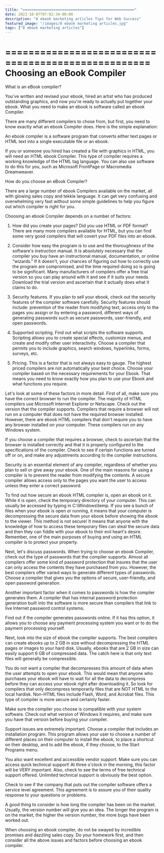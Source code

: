 ```yaml
---
title: "==================================================="
date: 2023-10-07T07:02:34-08:00
description: "8 ebook marketing articles Tips for Web Success"
featured_image: "/images/8 ebook marketing articles.jpg"
tags: ["8 ebook marketing articles"]
---
```


===================================================
Choosing an eBook Compiler
===================================================

What is an eBook compiler?

You've written and revised your ebook, hired an artist
who has produced outstanding graphics, and now you're
ready to actually put together your ebook. What you
need to make an ebook is software called an ebook
Compiler.

There are many different compilers to chose from, but
first, you need to know exactly what an ebook Compiler
does. Here is the simple explanation:

An ebook compiler is a software program that converts
either text pages or HTML text into a single
executable file or an ebook.

If you or someone you hired has created a file with
graphics in HTML, you will need an HTML ebook
Compiler. This type of compiler requires a working
knowledge of the HTML tag language. You can also use
software to do this for you, such as Microsoft
FrontPage or Macromedia Dreamweaver.

How do you choose an eBook Compiler?

There are a large number of ebook Compilers available
on the market, all with glowing sales copy and tekkie
language. It can get very confusing and overwhelming
very fast without some simple guidelines to help you
figure out which compiler is right for you.

Choosing an ebook Compiler depends on a number of
factors:

1. How did you create your pages? Did you use HTML or
PDF format? There are many more compilers available
for HTML, but you can find some very good compilers
that will covert your PDF files into an ebook.

2. Consider how easy the program is to use and the
thoroughness of the software's instruction manual. It
is absolutely necessary that the compiler you buy have
an instructional manual, documentation, or online
"wizards." If it doesn't, your chances of figuring out
how to correctly use the program are compromised, and
the time required doing so is going to be significant.
Many manufacturers of compilers offer a free trial
version so you can play around with it and see if it
suits your needs. Download the trial version and
ascertain that it actually does what it claims to do.

3. Security features. If you plan to sell your ebook,
check out the security features of the compiler
software carefully. Security features should include:
prevention of the reader from modifying text, access
only to the pages you assign or by entering a
password, different ways of generating passwords such
as secure passwords, user-friendly, and open
passwords.

4. Supported scripting. Find out what scripts the
software supports. Scripting allows you to create
special effects, customize menus, and create and
modify other user interactivity. Choose a compiler
that permits you to include graphics, search windows,
hyperlinks, forms, surveys, etc.

5. Pricing. This is a factor that is not always easy
to gauge. The highest priced compilers are not
automatically your best choice. Choose your compiler
based on the necessary requirements for your Ebook.
That means you need to know exactly how you plan to
use your Ebook and what functions you require.

Let's look at some of these factors in more detail.
First of all, make sure you have the correct browser
to run the compiler. The majority of HTML compilers
use Microsoft Internet Explorer or Netscape. Check out
the version that the compiler supports. Compilers that
require a browser will not run on a computer that does
not have the required browser installed. However,
there are ebook HTML compilers that don't require you
to have any browser installed on your computer. These
compilers run on any Windows system.

If you choose a compiler that requires a browser,
check to ascertain that the browser is installed
correctly and that it is properly configured to the
specifications of the compiler. Check to see if
certain functions are turned off or on, and make any
adjustments according to the compiler instructions.

Security is an essential element of any compiler,
regardless of whether you plan to sell or give away
your ebook. One of the main reasons for using a
compiler is to prevent the reader from modifying the
contents. A secure compiler allows access only to the
pages you want the user to access unless they enter a
correct password.

To find out how secure an ebook HTML compiler is, open
an ebook on it. While it is open, check the temporary
directory of your computer. This can usually be
accessed by typing in C:\Windows\temp. If you see a
bunch of files when your ebook is open or running, it
means that your computer is decompressing the secure
data from your ebook before showing the ebook to the
viewer. This method is not secure! It means that
anyone with the knowledge of how to access these
temporary files can steal the secure data and then
they can fiddle with your ebook to their evil heart's
desire. Remember, one of the main purposes of buying
and using an HTML compiler is to protect your
property.

Next, let's discuss passwords. When trying to choose
an ebook Compiler, check out the type of passwords
that the compiler supports. Almost all compilers offer
some kind of password protection that insures that the
user can only access the contents they have purchased
from you. However, the best compilers offer varied
ways to generate different types of passwords. Choose
a compiler that gives you the options of secure,
user-friendly, and open password generation.

Another important factor when it comes to passwords is
how the compiler generates them. A compiler that has
internal password protection generation built into the
software is more secure than compilers that link to
live Internet password control systems.

Find out if the compiler generates passwords online.
If it has this option, it allows you to choose any
payment processing system you want or to do the
payment processing yourself.

Next, look into the size of ebook the compiler
supports. The best compilers can create ebooks up to 2
GB in size without decompressing the HTML pages or
images to your hard disk. Usually, ebooks that are 2
GB in size can easily support 6 GB of compressed data.
The catch here is that only text files will generally
be compressible.

You do not want a compiler that decompresses this
amount of data when the user attempts to open your
ebook. This would mean that anyone who purchases your
ebook will have to wait for all the data to decompress
before they can access your ebook right after
downloading it. So look for compilers that only
decompress temporarily files that are NOT HTML to the
local hardisk. Non-HTML files include Flash, Word, and
Acrobat files. This type of compiler is more secure
and certainly faster.

Make sure the compiler you choose is compatible with
your system software. Check out what version of
Windows it requires, and make sure you have that
version before buying your compiler.

Support issues are extremely important. Choose a
compiler that includes an installation program. This
program allows your user to choose a number of
different places on their computer to install the
ebook, to place a shortcut on their desktop, and to
add the ebook, if they choose, to the Start Programs
menu.

You also want excellent and accessible vendor support.
Make sure you can access quick technical support! At
three o'clock in the morning, this factor will be VERY
important. Also, check to see the terms of free
technical support offered. Unlimited technical support
is obviously the best option.

Check to see if the company that puts out the compiler
software offers a service level agreement. This
agreement is to assure you of their quality response
to your questions or problems.

A good thing to consider is how long the compiler has
been on the market. Usually, the version number will
give you an idea. The longer the program is on the
market, the higher the version number, the more bugs
have been worked out.

When choosing an ebook compiler, do not be swayed by
incredible promises and dazzling sales copy. Do your
homework first, and then consider all the above issues
and factors before choosing an ebook compiler.
